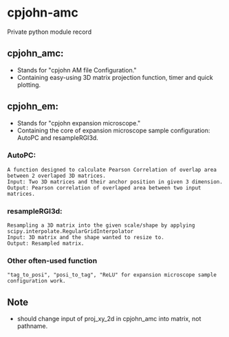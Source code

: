 # cpjohn-amc
Private python module record

## cpjohn_amc:
- Stands for "cpjohn AM file Configuration."
-  Containing easy-using 3D matrix projection function, timer and quick plotting.

## cpjohn_em:
- Stands for "cpjohn expansion microscope."
- Containing the core of expansion microscope sample configuration: AutoPC and resampleRGI3d.

### AutoPC:
    A function designed to calculate Pearson Correlation of overlap area between 2 overlaped 3D matrices.
    Input: Two 3D matrices and their anchor position in given 3 dimension.
    Output: Pearson correlation of overlaped area between two input matrices.

### resampleRGI3d:
    Resampling a 3D matrix into the given scale/shape by applying scipy.interpolate.RegularGridInterpolator
    Input: 3D matrix and the shape wanted to resize to.
    Output: Resampled matrix.

### Other often-used function
    "tag_to_posi", "posi_to_tag", "ReLU" for expansion microscope sample configuration work.

## Note
- should change input of proj_xy_2d in cpjohn_amc into matrix, not pathname.
